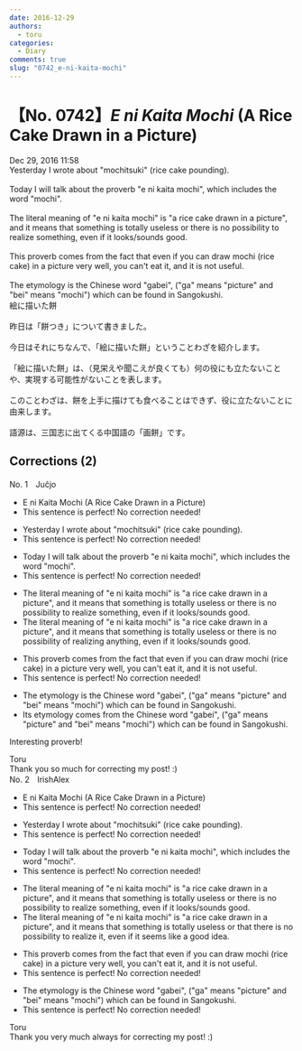 ```yaml
---
date: 2016-12-29
authors:
  - toru
categories:
  - Diary
comments: true
slug: "0742_e-ni-kaita-mochi"
---
```


# 【No. 0742】<strong><em>E ni Kaita Mochi</strong></em> (A Rice Cake Drawn in a Picture)
<div class="date">Dec 29, 2016 11:58</div>
<div id="post"><div id="body_show_ori">
Yesterday I wrote about "mochitsuki" (rice cake pounding).<br/><br/>Today I will talk about the proverb "e ni kaita mochi", which includes the word "mochi".<br/><br/>The literal meaning of "e ni kaita mochi" is "a rice cake drawn in a picture", and it means that something is totally useless or there is no possibility to realize something, even if it looks/sounds good.<br/><br/>This proverb comes from the fact that even if you can draw mochi (rice cake) in a picture very well, you can't eat it, and it is not useful.<br/><br/>The etymology is the Chinese word "gabei", ("ga" means "picture" and "bei" means "mochi") which can be found in Sangokushi.
</div></div>

<!-- more -->

<div id="post_ja"><div id="body_show_mo">
絵に描いた餅<br/><br/>昨日は「餅つき」について書きました。<br/><br/>今日はそれにちなんで、「絵に描いた餅」ということわざを紹介します。<br/><br/>「絵に描いた餅」は、（見栄えや聞こえが良くても）何の役にも立たないことや、実現する可能性がないことを表します。<br/><br/>このことわざは、餅を上手に描けても食べることはできず、役に立たないことに由来します。<br/><br/>語源は、三国志に出てくる中国語の「画餅」です。
</div></div>

## Corrections (2)
<div id="block"><div class="first_name"> No. 1　<span class="just_name">Juĉjo</span></div><div id="block2">
<ul class="correction_field">
<li class="incorrect">E ni Kaita Mochi (A Rice Cake Drawn in a Picture)</li>
<li class="corrected perfect">This sentence is perfect! No correction needed!</li>
</ul>
<ul class="correction_field">
<li class="incorrect">Yesterday I wrote about "mochitsuki" (rice cake pounding).</li>
<li class="corrected perfect">This sentence is perfect! No correction needed!</li>
</ul>
<ul class="correction_field">
<li class="incorrect">Today I will talk about the proverb "e ni kaita mochi", which includes the word "mochi".</li>
<li class="corrected perfect">This sentence is perfect! No correction needed!</li>
</ul>
<ul class="correction_field">
<li class="incorrect">The literal meaning of "e ni kaita mochi" is "a rice cake drawn in a picture", and it means that something is totally useless or there is no possibility to realize something, even if it looks/sounds good.</li>
<li class="corrected correct">
The literal meaning of "e ni kaita mochi" is "a rice cake drawn in a picture", and it means that something is totally useless or there is no possibility <span class="f_red">of</span> realiz<span class="f_red">ing</span> <span class="f_red">any</span>thing, even if it looks/sounds good.
</li>
</ul>
<ul class="correction_field">
<li class="incorrect">This proverb comes from the fact that even if you can draw mochi (rice cake) in a picture very well, you can't eat it, and it is not useful.</li>
<li class="corrected perfect">This sentence is perfect! No correction needed!</li>
</ul>
<ul class="correction_field">
<li class="incorrect">The etymology is the Chinese word "gabei", ("ga" means "picture" and "bei" means "mochi") which can be found in Sangokushi.</li>
<li class="corrected correct">
<span class="f_red">Its</span> etymology <span class="f_red">comes from</span> the Chinese word "gabei", ("ga" means "picture" and "bei" means "mochi") which can be found in Sangokushi.
</li>
</ul>
<p class="comment_small">
 Interesting proverb!
</p>

</div><div class="name"><span class="just_name">Toru</span><br>
Thank you so much for correcting my post! :)
</div>
</div>
<div id="block"><div class="first_name"> No. 2　<span class="just_name">IrishAlex</span></div><div id="block2">
<ul class="correction_field">
<li class="incorrect">E ni Kaita Mochi (A Rice Cake Drawn in a Picture)</li>
<li class="corrected perfect">This sentence is perfect! No correction needed!</li>
</ul>
<ul class="correction_field">
<li class="incorrect">Yesterday I wrote about "mochitsuki" (rice cake pounding).</li>
<li class="corrected perfect">This sentence is perfect! No correction needed!</li>
</ul>
<ul class="correction_field">
<li class="incorrect">Today I will talk about the proverb "e ni kaita mochi", which includes the word "mochi".</li>
<li class="corrected perfect">This sentence is perfect! No correction needed!</li>
</ul>
<ul class="correction_field">
<li class="incorrect">The literal meaning of "e ni kaita mochi" is "a rice cake drawn in a picture", and it means that something is totally useless or there is no possibility to realize something, even if it looks/sounds good.</li>
<li class="corrected correct">
The literal meaning of "e ni kaita mochi" is "a rice cake drawn in a picture", and it means that something is totally useless or <span class="f_blue">that </span>there is no possibility to realize <span class="f_blue">it</span>, even if it <span class="f_blue">seems like a good idea</span>.
</li>
</ul>
<ul class="correction_field">
<li class="incorrect">This proverb comes from the fact that even if you can draw mochi (rice cake) in a picture very well, you can't eat it, and it is not useful.</li>
<li class="corrected perfect">This sentence is perfect! No correction needed!</li>
</ul>
<ul class="correction_field">
<li class="incorrect">The etymology is the Chinese word "gabei", ("ga" means "picture" and "bei" means "mochi") which can be found in Sangokushi.</li>
<li class="corrected perfect">This sentence is perfect! No correction needed!</li>
</ul>
</div><div class="name"><span class="just_name">Toru</span><br>
Thank you very much always for correcting my post! :)
</div>
</div>

